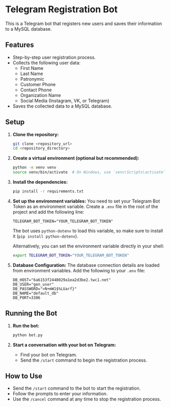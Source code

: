# Telegram Registration Bot

This is a Telegram bot that registers new users and saves their information to a MySQL database.

## Features

- Step-by-step user registration process.
- Collects the following user data:
    - First Name
    - Last Name
    - Patronymic
    - Customer Phone
    - Contact Phone
    - Organization Name
    - Social Media (Instagram, VK, or Telegram)
- Saves the collected data to a MySQL database.

## Setup

1. **Clone the repository:**
   ```bash
   git clone <repository_url>
   cd <repository_directory>
   ```

2. **Create a virtual environment (optional but recommended):**
   ```bash
   python -m venv venv
   source venv/bin/activate  # On Windows, use `venv\Scripts\activate`
   ```

3. **Install the dependencies:**
   ```bash
   pip install -r requirements.txt
   ```

4. **Set up the environment variables:**
   You need to set your Telegram Bot Token as an environment variable. Create a `.env` file in the root of the project and add the following line:
   ```
   TELEGRAM_BOT_TOKEN="YOUR_TELEGRAM_BOT_TOKEN"
   ```
   The bot uses `python-dotenv` to load this variable, so make sure to install it (`pip install python-dotenv`).

   Alternatively, you can set the environment variable directly in your shell:
   ```bash
   export TELEGRAM_BOT_TOKEN="YOUR_TELEGRAM_BOT_TOKEN"
   ```

5. **Database Configuration:**
   The database connection details are loaded from environment variables. Add the following to your `.env` file:
   ```
   DB_HOST="6a6153f2448029a1ea2d3be2.twc1.net"
   DB_USER="gen_user"
   DB_PASSWORD=">N+mW1$%LUarf}"
   DB_NAME="default_db"
   DB_PORT=3306
   ```

## Running the Bot

1. **Run the bot:**
   ```bash
   python bot.py
   ```

2. **Start a conversation with your bot on Telegram:**
   - Find your bot on Telegram.
   - Send the `/start` command to begin the registration process.

## How to Use

- Send the `/start` command to the bot to start the registration.
- Follow the prompts to enter your information.
- Use the `/cancel` command at any time to stop the registration process.